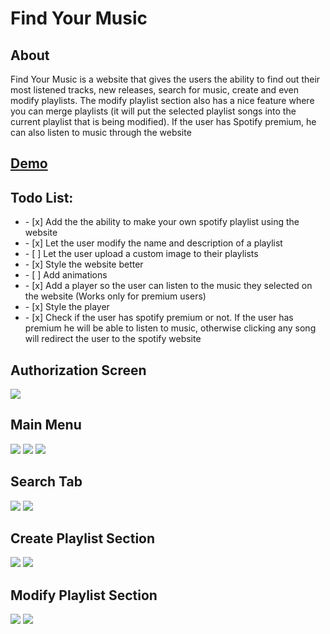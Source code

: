 <h1>Find Your Music</h1>

<h2>About</h2>
<p>Find Your Music is a website that gives the users the ability to find out their most listened tracks, new releases, search for music, create and even modify playlists. The modify playlist section also has a nice feature where you can merge playlists (it will put the selected playlist songs into the current playlist that is being modified). If the user has Spotify premium, he can also listen to music through the website</p>

<a href="https://find-your-music.herokuapp.com"><h2>Demo</h2></a>

<h2>Todo List:</h2>
<ul>
<li> - [x] Add the the ability to make your own spotify playlist using the website</li>
<li> - [x] Let the user modify the name and description of a playlist</li>
<li> - [ ] Let the user upload a custom image to their playlists</li>
<li> - [x] Style the website better</li>
<li> - [ ] Add animations</li>
<li> - [x] Add a player so the user can listen to the music they selected on the website (Works only for premium users)</li>
<li> - [x] Style the player</li> 
<li> - [x] Check if the user has spotify premium or not. If the user has premium he will be able to listen to music, otherwise clicking any song will redirect the user to the spotify website</li>

</ul>
<h2>Authorization Screen</h2>
<img src="https://i.imgur.com/S9BbfbT.png"/>
<h2>Main Menu</h2>
<img src="https://i.imgur.com/aAtvNZC.png"/>
<img src="https://i.imgur.com/pSZ3ffR.png"/>
<img src="https://i.imgur.com/NPwyPDb.png"/>
<h2>Search Tab</h2>
<img src="https://i.imgur.com/tGp3yaL.png"/>
<img src="https://i.imgur.com/S8DmgV1.png"/>
<h2>Create Playlist Section</h2>
<img src="https://i.imgur.com/qFU8Nbi.png"/>
<img src="https://i.imgur.com/Lh9f3xZ.png"/>
<h2>Modify Playlist Section</h2>
<img src="https://i.imgur.com/alpM1vs.png"/>
<img src="https://i.imgur.com/cUZfL98.png"/>